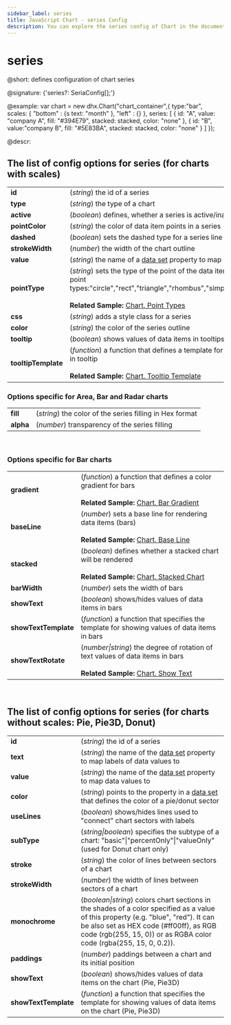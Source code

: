 ```yaml
---
sidebar_label: series
title: JavaScript Chart - series Config 
description: You can explore the series config of Chart in the documentation of the DHTMLX JavaScript UI library. Browse developer guides and API reference, try out code examples and live demos, and download a free 30-day evaluation version of DHTMLX Suite 7.
---
```


# series

@short: defines configuration of chart series

@signature: {'series?: SeriaConfig[];'}

@example:
var chart = new dhx.Chart("chart_container",{
    type:"bar",
    scales: {
        "bottom" : {s
            text: "month"
        },
        "left" : {}
    },
    series: [
        {
            id: "A",
            value: "company A",
            fill: "#394E79",
            stacked: stacked,
            color: "none"
        },
        {
            id: "B",
            value:"company B",
            fill: "#5E83BA",
            stacked: stacked,
            color: "none"
        }
    ]
});

@descr:

## The list of config options for series (for charts with scales)

<table>
	<tbody>
    	<tr>
			<td><b>id</b></td>
			<td>(<i>string</i>) the id of a series </td>
		</tr>
		<tr>
			<td><b>type</b></td>
			<td>(<i>string</i>) the type of a chart </td>
		</tr>
		<tr>
			<td><b>active</b></td>
			<td>(<i>boolean</i>) defines, whether a series is active/inactive </td>
		</tr>
		<tr>
			<td><b>pointColor</b></td>
			<td>(<i>string</i>) the color of data item points in a series </td>
		</tr>
		<tr>
			<td><b>dashed</b></td>
			<td>(<i>boolean</i>) sets the dashed type for a series line </td>
		</tr>
		<tr>
			<td><b>strokeWidth</b></td>
			<td>(<i>number</i>) the width of the chart outline </td>
		</tr>
		<tr>
			<td><b>value</b></td>
			<td>(<i>string</i>) the name of a <a href="../../data_loading#preparing-data-set">data set</a> property to map data values to </td>
		</tr>
		<tr>
			<td><b>pointType</b></td>
			<td>(<i>string</i>) sets the type of the point of the data item. There are the following point types:"circle","rect","triangle","rhombus","simpleRect","simpleCircle","empty" <br/>
			<br><b>Related Sample: </b><a href="https://snippet.dhtmlx.com/cbj54wwu" target="_blank">Chart. Point Types</a>
			</td>
		</tr>
		<tr>
			<td><b>css</b></td>
			<td>(<i>string</i>) adds a style class for a series </td>
		</tr>
		<tr>
			<td><b>color</b></td>
			<td>(<i>string</i>) the color of the series outline</td>
		</tr>
		<tr>
			<td><b>tooltip</b></td>
			<td>(<i>boolean</i>) shows values of data items in tooltips, <i>true</i> by default</td>
		</tr>
		<tr>
			<td><b>tooltipTemplate</b></td>
			<td>(<i>function</i>) a function that defines a template for showing values of data items in tooltip <br/>
			<br><b>Related Sample: </b><a href="https://snippet.dhtmlx.com/mbz7dkku" target="_blank">Chart. Tooltip Template</a>
			</td>
		</tr>
    </tbody>
</table>

### Options specific for Area, Bar and Radar charts

<table>
	<tbody>
        <tr>
			<td><b>fill</b></td>
			<td>(<i>string</i>) the color of the series filling in Hex format</td>
		</tr>
		<tr>
			<td><b>alpha</b></td>
			<td>(<i>number</i>) transparency of the series filling</td>
		</tr>
    </tbody>
</table>
<br/>

### Options specific for Bar charts

<table>
	<tbody>
    	<tr>
			<td><b>gradient</b></td>
			<td>(<i>function</i>) a function that defines a color gradient for bars <br/>
			<br><b>Related Sample: </b><a href="https://snippet.dhtmlx.com/j3duyn2q" target="_blank">Chart. Bar Gradient</a>
			</td>
		</tr>
        <tr>
			<td><b>baseLine</b></td>
			<td>(<i>number</i>) sets a base line for rendering data items (bars) <br/>
			<br><b>Related Sample: </b><a href="https://snippet.dhtmlx.com/6tls4qhf" target="_blank">Chart. Base Line</a>
			</td>
		</tr>
		<tr>
			<td><b>stacked</b></td>
			<td>(<i>boolean</i>) defines whether a stacked chart will be rendered  <br/>
			<br><b>Related Sample: </b><a href="https://snippet.dhtmlx.com/ilew1ds4" target="_blank">Chart. Stacked Chart</a>
			</td>
		</tr>
		<tr>
			<td><b>barWidth</b></td>
			<td>(<i>number</i>) sets the width of bars</td>
		</tr>
		<tr>
			<td><b>showText</b></td>
			<td>(<i>boolean</i>) shows/hides values of data items in bars</td>
		</tr>
		<tr>
			<td><b>showTextTemplate</b></td>
			<td>(<i>function</i>) a function that specifies the template for showing values of data items in bars</td>
		</tr>
		<tr>
			<td><b>showTextRotate</b></td>
			<td>(<i>number|string</i>) the degree of rotation of text values of data items in bars <br/>
			<br><b>Related Sample: </b><a href="https://snippet.dhtmlx.com/o7ke2f1s" target="_blank">Chart. Show Text</a>
			</td>
		</tr>
    </tbody>
</table>
<br/>

## The list of config options for series (for charts without scales: Pie, Pie3D, Donut)

<table>
	<tbody>
        <tr>
			<td><b>id</b></td>
			<td>(<i>string</i>) the id of a series</td>
		</tr>
		<tr>
			<td><b>text</b></td>
			<td>(<i>string</i>) the name of the <a href="../../data_loading#preparing-data-set">data set</a> property to map labels of data values to </td>
		</tr>
		<tr>
			<td><b>value</b></td>
			<td>(<i>string</i>) the name of the <a href="../../data_loading#preparing-data-set">data set</a> property to map data values to</td>
		</tr>
		<tr>
			<td><b>color</b></td>
			<td>(<i>string</i>) points to the property in a <a href="../../data_loading#preparing-data-set">data set</a> that defines the color of a pie/donut sector</td>
		</tr>
		<tr>
			<td><b>useLines</b></td>
			<td>(<i>boolean</i>) shows/hides lines used to "connect" chart sectors with labels</td>
		</tr>
		<tr>
			<td><b>subType</b></td>
			<td>(<i>string|boolean</i>) specifies the subtype of a chart: "basic"|"percentOnly"|"valueOnly" (used for Donut chart only)</td>
		</tr>
		<tr>
			<td><b>stroke</b></td>
			<td>(<i>string</i>) the color of lines between sectors of a chart</td>
		</tr>
		<tr>
			<td><b>strokeWidth</b></td>
			<td>(<i>number</i>) the width of lines between sectors of a chart</td>
		</tr>
		<tr>
			<td><b>monochrome</b></td>
			<td>(<i>boolean|string</i>) colors chart sections in the shades of a color specified as a value of this property (e.g. "blue", "red"). It can be also set as HEX code (#ff00ff), as RGB code (rgb(255, 15, 0)) or as RGBA color code (rgba(255, 15, 0, 0.2)).</td>
		</tr>
		<tr>
			<td><b>paddings</b></td>
			<td>(<i>number</i>) paddings between a chart and its initial position</td>
		</tr>
		<tr>
			<td><b>showText</b></td>
			<td>(<i>boolean</i>) shows/hides values of data items on the chart (Pie, Pie3D)</td>
		</tr>
		<tr>
			<td><b>showTextTemplate</b></td>
			<td>(<i>function</i>) a function that specifies the template for showing values of data items on the chart (Pie, Pie3D)</td>
		</tr>
    </tbody>
</table>
<br/>

[comment]: # (@related: chart/configuration_properties.md#series)
